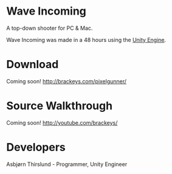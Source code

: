 Wave Incoming
========

A top-down shooter for PC & Mac.

Wave Incoming was made in a 48 hours using the [Unity Engine](http://unity3d.com).


Download
========
Coming soon! http://brackeys.com/pixelgunner/


Source Walkthrough
========
Coming soon! http://youtube.com/brackeys/

Developers
========
Asbjørn Thirslund - Programmer, Unity Engineer
